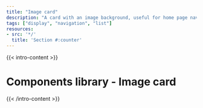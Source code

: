 ```yaml
---
title: "Image card"
description: "A card with an image background, useful for home page navigation and sections"
tags: ["display", "navigation", "list"]
resources:
- src: '*/'
  title: 'Section #:counter'
---
```


{{< intro-content >}}
# Components library - Image card
{{< /intro-content >}}
